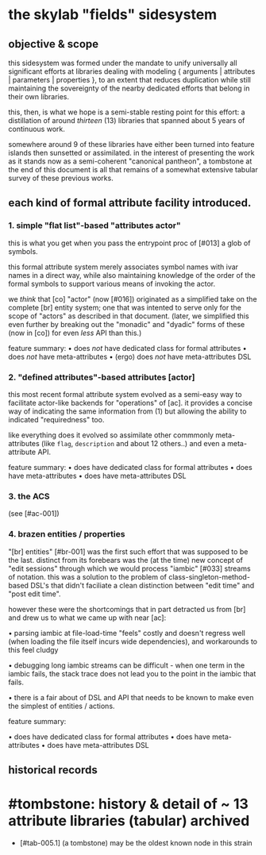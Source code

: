 # the skylab "fields" sidesystem

## objective & scope

this sidesystem was formed under the mandate to unify universally all
significant efforts at libraries dealing with modeling
{ arguments | attributes | parameters | properties }, to an extent that
reduces duplication while still maintaining the sovereignty of
the nearby dedicated efforts that belong in their own libraries.

this, then, is what we hope is a semi-stable resting point for this
effort: a distillation of around *thirteen* (13) libraries that
spanned about 5 years of continuous work.

somewhere around 9 of these libraries have either been turned into feature
islands then sunsetted or assimilated. in the interest of presenting the
work as it stands now as a semi-coherent "canonical pantheon", a
tombstone at the end of this document is all that remains of a somewhat
extensive tabular survey of these previous works.



## each kind of formal attribute facility introduced.

### 1. simple "flat list"-based "attributes actor"

this is what you get when you pass the entrypoint proc of [#013] a glob
of symbols.

this formal attribute system merely associates symbol names with ivar
names in a direct way, while also maintaining knowledge of the order of
the formal symbols to support various means of invoking the actor.

we *think* that [co] "actor" (now [#016]) originated as a simplified take
on the complete [br] entity system; one that was intented to serve only
for the scope of "actors" as described in that document. (later, we
simplified this even further by breaking out the  "monadic" and "dyadic"
forms of these (now in [co]) for even *less* API than this.)

feature summary:
  • does *not* have dedicated class for formal attributes
  • does *not* have meta-attributes
  • (ergo) does *not* have meta-attributes DSL



### 2. "defined attributes"-based attributes [actor]

this most recent formal attribute system evolved as a semi-easy way to
facilitate actor-like backends for "operations" of [ac]. it provides a
concise way of indicating the same information from (1) but allowing the
ability to indicated "requiredness" too.

like everything does it evolved so assimilate other commmonly meta-
attributes (like `flag`, `description` and about 12 others..) and even a
meta-attribute API.

feature summary:
  • does have dedicated class for formal attributes
  • does have meta-attributes
  • does have meta-attributes DSL



### 3. the ACS

(see [#ac-001])




### 4. brazen entities / properties

"[br] entities" [#br-001] was the first such effort that was supposed to
be the last. distinct from its forebears was the (at the time) new
concept of "edit sessions" through which we would process "iambic" [#033]
streams of notation. this was a solution to the problem of
class-singleton-method-based DSL's that didn't faciliate a clean
distinction between "edit time" and "post edit time".

however these were the shortcomings that in part detracted us from [br]
and drew us to what we came up with near [ac]:

  • parsing iambic at file-load-time "feels" costly and doesn't regress
    well (when loading the file itself incurs wide dependencies), and
    workarounds to this feel cludgy

  • debugging long iambic streams can be difficult - when one term in
    the iambic fails, the stack trace does not lead you to the point in
    the iambic that fails.

  • there is a fair about of DSL and API that needs to be known to make
    even the simplest of entities / actions.

feature summary:

  • does have dedicated class for formal attributes
  • does have meta-attributes
  • does have meta-attributes DSL


## historical records

# #tombstone: history & detail of ~ 13 attribute libraries (tabular) archived

  - [#tab-005.1]  (a tombstone) may be the oldest known node in this strain
